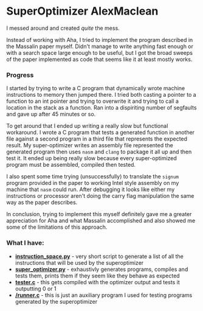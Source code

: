 # SuperOptimizer AlexMaclean

I messed around and created _quite_ the mess.

Instead of working with Aha, I tried to implement the program described in the Massalin paper myself.
Didn't manage to write anything fast enough or with a search space large enough to be useful, but I got the broad sweeps of the paper implemented as
code that seems like it at least mostly works.

### Progress

I started by trying to write a C program that dynamically wrote machine instructions to memory then jumped there.
I tried both casting a pointer to a function to an int pointer and trying to overwrite it and trying to call a location in the stack as a
function. Ran into a dispiriting number of segfaults and gave up after 45 minutes or so.

To get around that I ended up writing a really slow but functional workaround. I wrote a C program that tests a generated function in another file against a second
program in a third file that represents the expected result. My super-optimizer writes an assembly file represented the generated program then uses `nasm` and `clang`
to package it all up and then test it. It ended up being really slow because every super-optimized program must be assembled, compiled then tested.

I also spent some time trying (unsuccessfully) to translate the `signum` program provided in the paper to working Intel style assembly on my machine that `nasm` could run.
After debugging it looks like either my instructions or processor aren't doing the carry flag manipulation the same way as the paper describes.

In conclusion, trying to implement this myself definitely gave me a greater appreciation for Aha and what Massalin accomplished
and also showed me some of the limitations of this approach.

### What I have:

* **[instruction_space.py](/instruction_space.py)** - very short script to generate a list of all the instructions that will be used by the superoptimizer
* **[super_optimizer.py](/super_optimizer.py)** - exhaustivly generates programs, compiles and tests them, prints them if they seem like they behave as expected
* **[tester.c](/tester.c)** - this gets compiled with the optimizer output and tests it outputting 0 or 1
* **[/runner.c](/runner.c)** - this is just an auxiliary program I used for testing programs generated by the superoptimizer
